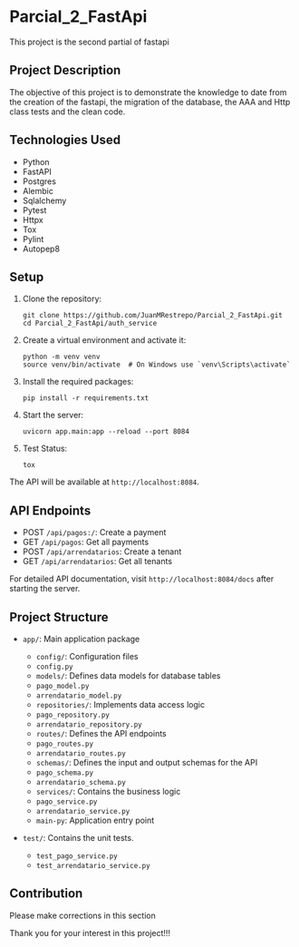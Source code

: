 # Parcial_2_FastApi

This project is the second partial of fastapi

## Project Description

The objective of this project is to demonstrate the knowledge to date from the creation of the fastapi, the migration of the database, the AAA and Http class tests and the clean code.

## Technologies Used

- Python
- FastAPI
- Postgres
- Alembic
- Sqlalchemy
- Pytest
- Httpx
- Tox
- Pylint
- Autopep8

## Setup

1. Clone the repository:
   ```
   git clone https://github.com/JuanMRestrepo/Parcial_2_FastApi.git
   cd Parcial_2_FastApi/auth_service
   ```

2. Create a virtual environment and activate it:
   ```
   python -m venv venv
   source venv/bin/activate  # On Windows use `venv\Scripts\activate`
   ```

3. Install the required packages:
   ```
   pip install -r requirements.txt
   ```

4. Start the server:
   ```
   uvicorn app.main:app --reload --port 8084
   ```

5. Test Status:
   ```
   tox
   ```

The API will be available at `http://localhost:8084`.

## API Endpoints

- POST `/api/pagos:/`: Create a payment
- GET `/api/pagos`: Get all payments
- POST `/api/arrendatarios`: Create a tenant
- GET `/api/arrendatarios`: Get all tenants

For detailed API documentation, visit `http://localhost:8084/docs` after starting the server.

## Project Structure

- `app/`: Main application package
  - `config/`: Configuration files
   - `config.py`
  - `models/`: Defines data models for database tables
   - `pago_model.py`
   - `arrendatario_model.py`
  - `repositories/`: Implements data access logic
   - `pago_repository.py`
   - `arrendatario_repository.py`
  - `routes/`: Defines the API endpoints
   - `pago_routes.py`
   - `arrendatario_routes.py`
  - `schemas/`: Defines the input and output schemas for the API
   - `pago_schema.py`
   - `arrendatario_schema.py`
  - `services/`: Contains the business logic
   - `pago_service.py`
   - `arrendatario_service.py` 
  - `main-py`: Application entry point

- `test/`: Contains the unit tests.
  - `test_pago_service.py`
  - `test_arrendatario_service.py`

## Contribution
Please make corrections in this section

Thank you for your interest in this project!!!
